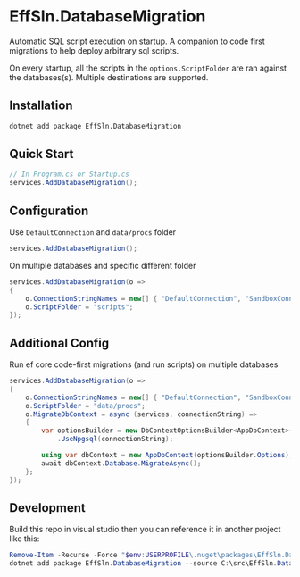 # EffSln.DatabaseMigration

Automatic SQL script execution on startup. A companion to code first migrations to help deploy arbitrary sql scripts.

On every startup, all the scripts in the `options.ScriptFolder` are ran against the databases(s). Multiple destinations are supported.

## Installation

```bash
dotnet add package EffSln.DatabaseMigration
```

## Quick Start

```csharp
// In Program.cs or Startup.cs
services.AddDatabaseMigration();
```

## Configuration

Use `DefaultConnection` and `data/procs` folder

```csharp
services.AddDatabaseMigration();
```

On multiple databases and specific different folder
```csharp
services.AddDatabaseMigration(o =>
{
    o.ConnectionStringNames = new[] { "DefaultConnection", "SandboxConnection" };
    o.ScriptFolder = "scripts";
});
```

## Additional Config

Run ef core code-first migrations (and run scripts) on multiple databases

```csharp
services.AddDatabaseMigration(o =>
{
    o.ConnectionStringNames = new[] { "DefaultConnection", "SandboxConnection" };
    o.ScriptFolder = "data/procs";
    o.MigrateDbContext = async (services, connectionString) =>
    {
        var optionsBuilder = new DbContextOptionsBuilder<AppDbContext>()
            .UseNpgsql(connectionString);

        using var dbContext = new AppDbContext(optionsBuilder.Options);
        await dbContext.Database.MigrateAsync();
    };
});
```


## Development

Build this repo in visual studio then you can reference it in another project like this:
```powershell
Remove-Item -Recurse -Force "$env:USERPROFILE\.nuget\packages\EffSln.DatabaseMigration"
dotnet add package EffSln.DatabaseMigration --source C:\src\EffSln.DatabaseMigration\bin\Debug
```